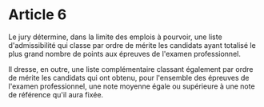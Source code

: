 # Article 6

Le jury détermine, dans la limite des emplois à pourvoir, une liste d'admissibilité qui classe par ordre de mérite les candidats ayant totalisé le plus grand nombre de points aux épreuves de l'examen professionnel.

Il dresse, en outre, une liste complémentaire classant également par ordre de mérite les candidats qui ont obtenu, pour l'ensemble des épreuves de l'examen professionnel, une note moyenne égale ou supérieure à une note de référence qu'il aura fixée.
